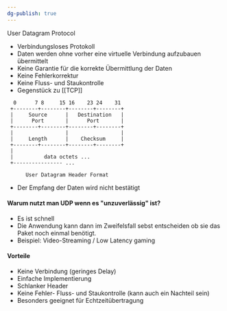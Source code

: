 ```yaml
---
dg-publish: true
---
```

User Datagram Protocol

- Verbindungsloses Protokoll
- Daten werden ohne vorher eine virtuelle Verbindung aufzubauen übermittelt
- Keine Garantie für die korrekte Übermittlung der Daten
- Keine Fehlerkorrektur
- Keine Fluss- und Staukontrolle
- Gegenstück zu [[TCP]]


```
  0      7 8     15 16    23 24    31
 +--------+--------+--------+--------+
 |     Source      |   Destination   |
 |      Port       |      Port       |
 +--------+--------+--------+--------+
 |                 |                 |
 |     Length      |    Checksum     |
 +--------+--------+--------+--------+
 |
 |          data octets ...
 +---------------- ...

	  User Datagram Header Format
```


- Der Empfang der Daten wird nicht bestätigt



#### Warum nutzt man UDP wenn es "unzuverlässig" ist?
- Es ist schnell
- Die Anwendung kann dann im Zweifelsfall sebst entscheiden ob sie das Paket noch einmal benötigt.
- Beispiel: Video-Streaming / Low Latency gaming


#### Vorteile
- Keine Verbindung (geringes Delay)
- Einfache Implementierung
- Schlanker Header
- Keine Fehler- Fluss- und Staukontrolle (kann auch ein Nachteil sein)
- Besonders geeignet für Echtzeitübertragung